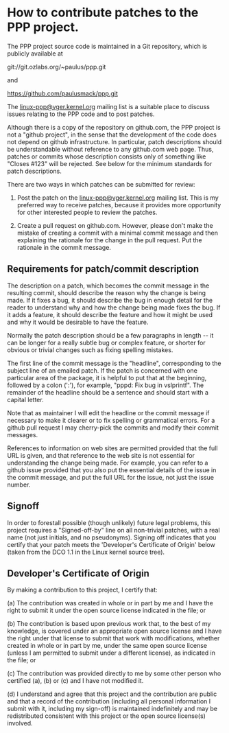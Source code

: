 How to contribute patches to the PPP project.
=============================================

The PPP project source code is maintained in a Git repository, which
is publicly available at

git://git.ozlabs.org/~paulus/ppp.git

and

https://github.com/paulusmack/ppp.git

The linux-ppp@vger.kernel.org mailing list is a suitable place to
discuss issues relating to the PPP code and to post patches.

Although there is a copy of the repository on github.com, the PPP
project is not a "github project", in the sense that the development
of the code does not depend on github infrastructure.  In particular,
patch descriptions should be understandable without reference to any
github.com web page.  Thus, patches or commits whose description
consists only of something like "Closes #123" will be rejected.  See
below for the minimum standards for patch descriptions.

There are two ways in which patches can be submitted for review:

1. Post the patch on the linux-ppp@vger.kernel.org mailing list.  This
   is my preferred way to receive patches, because it provides more
   opportunity for other interested people to review the patches.

2. Create a pull request on github.com.  However, please don't make
   the mistake of creating a commit with a minimal commit message and
   then explaining the rationale for the change in the pull request.
   Put the rationale in the commit message.

Requirements for patch/commit description
-----------------------------------------

The description on a patch, which becomes the commit message in the
resulting commit, should describe the reason why the change is being
made.  If it fixes a bug, it should describe the bug in enough detail
for the reader to understand why and how the change being made fixes
the bug.  If it adds a feature, it should describe the feature and how
it might be used and why it would be desirable to have the feature.

Normally the patch description should be a few paragraphs in length --
it can be longer for a really subtle bug or complex feature, or
shorter for obvious or trivial changes such as fixing spelling
mistakes.

The first line of the commit message is the "headline", corresponding
to the subject line of an emailed patch.  If the patch is concerned
with one particular area of the package, it is helpful to put that at
the beginning, followed by a colon (':'), for example, "pppd: Fix bug
in vslprintf".  The remainder of the headline should be a sentence and
should start with a capital letter.

Note that as maintainer I will edit the headline or the commit message
if necessary to make it clearer or to fix spelling or grammatical
errors.  For a github pull request I may cherry-pick the commits and
modify their commit messages.

References to information on web sites are permitted provided that the
full URL is given, and that reference to the web site is not essential
for understanding the change being made.  For example, you can refer
to a github issue provided that you also put the essential details of
the issue in the commit message, and put the full URL for the issue,
not just the issue number.

Signoff
-------

In order to forestall possible (though unlikely) future legal
problems, this project requires a "Signed-off-by" line on all
non-trivial patches, with a real name (not just initials, and no
pseudonyms).  Signing off indicates that you certify that your patch
meets the 'Developer's Certificate of Origin' below (taken from the
DCO 1.1 in the Linux kernel source tree).

Developer's Certificate of Origin
---------------------------------

By making a contribution to this project, I certify that:

 (a) The contribution was created in whole or in part by me and I
     have the right to submit it under the open source license
     indicated in the file; or

 (b) The contribution is based upon previous work that, to the best
     of my knowledge, is covered under an appropriate open source
     license and I have the right under that license to submit that
     work with modifications, whether created in whole or in part
     by me, under the same open source license (unless I am
     permitted to submit under a different license), as indicated
     in the file; or

 (c) The contribution was provided directly to me by some other
     person who certified (a), (b) or (c) and I have not modified
     it.

 (d) I understand and agree that this project and the contribution
     are public and that a record of the contribution (including all
     personal information I submit with it, including my sign-off) is
     maintained indefinitely and may be redistributed consistent with
     this project or the open source license(s) involved.

